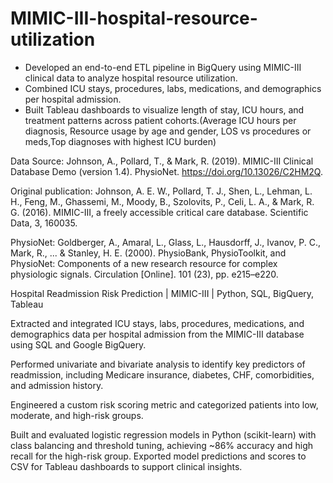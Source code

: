 # MIMIC-III-hospital-resource-utilization

- Developed an end-to-end ETL pipeline in BigQuery using MIMIC-III clinical data to analyze hospital resource utilization. 
- Combined ICU stays, procedures, labs, medications, and demographics per hospital admission. 
- Built Tableau dashboards to visualize length of stay, ICU hours, and treatment patterns across patient cohorts.(Average ICU hours per diagnosis, Resource usage by age and gender, LOS vs procedures or meds,Top diagnoses with highest ICU burden)

Data Source: Johnson, A., Pollard, T., & Mark, R. (2019). MIMIC-III Clinical Database Demo (version 1.4). PhysioNet. https://doi.org/10.13026/C2HM2Q.

Original publication:
Johnson, A. E. W., Pollard, T. J., Shen, L., Lehman, L. H., Feng, M., Ghassemi, M., Moody, B., Szolovits, P., Celi, L. A., & Mark, R. G. (2016). MIMIC-III, a freely accessible critical care database. Scientific Data, 3, 160035.

PhysioNet: Goldberger, A., Amaral, L., Glass, L., Hausdorff, J., Ivanov, P. C., Mark, R., ... & Stanley, H. E. (2000). PhysioBank, PhysioToolkit, and PhysioNet: Components of a new research resource for complex physiologic signals. Circulation [Online]. 101 (23), pp. e215–e220.


Hospital Readmission Risk Prediction | MIMIC-III | Python, SQL, BigQuery, Tableau

Extracted and integrated ICU stays, labs, procedures, medications, and demographics data per hospital admission from the MIMIC-III database using SQL and Google BigQuery.

Performed univariate and bivariate analysis to identify key predictors of readmission, including Medicare insurance, diabetes, CHF, comorbidities, and admission history.

Engineered a custom risk scoring metric and categorized patients into low, moderate, and high-risk groups.

Built and evaluated logistic regression models in Python (scikit-learn) with class balancing and threshold tuning, achieving ~86% accuracy and high recall for the high-risk group.
Exported model predictions and scores to CSV for Tableau dashboards to support clinical insights.
